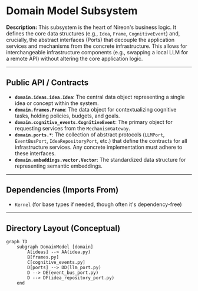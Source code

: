 ﻿# Domain Model Subsystem

**Description:** This subsystem is the heart of Nireon's business logic. It defines the core data structures (e.g., `Idea`, `Frame`, `CognitiveEvent`) and, crucially, the abstract interfaces (Ports) that decouple the application services and mechanisms from the concrete infrastructure. This allows for interchangeable infrastructure components (e.g., swapping a local LLM for a remote API) without altering the core application logic.

---

## Public API / Contracts

- **`domain.ideas.idea.Idea`**: The central data object representing a single idea or concept within the system.
- **`domain.frames.Frame`**: The data object for contextualizing cognitive tasks, holding policies, budgets, and goals.
- **`domain.cognitive_events.CognitiveEvent`**: The primary object for requesting services from the `MechanismGateway`.
- **`domain.ports.*`**: The collection of abstract protocols (`LLMPort`, `EventBusPort`, `IdeaRepositoryPort`, etc.) that define the contracts for all infrastructure services. Any concrete implementation must adhere to these interfaces.
- **`domain.embeddings.vector.Vector`**: The standardized data structure for representing semantic embeddings.

---

## Dependencies (Imports From)

- `Kernel` (for base types if needed, though often it's dependency-free)

---

## Directory Layout (Conceptual)

```mermaid
graph TD
    subgraph DomainModel [domain]
        A[ideas] --> AA(idea.py)
        B[frames.py]
        C[cognitive_events.py]
        D[ports] --> DD(llm_port.py)
        D --> DE(event_bus_port.py)
        D --> DF(idea_repository_port.py)
    end
```

